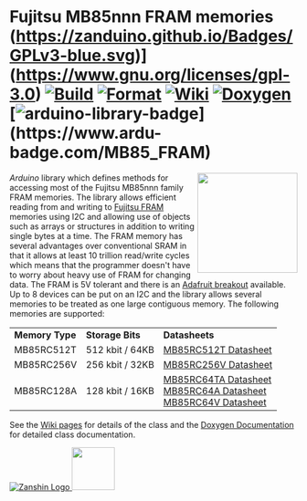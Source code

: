 # Fujitsu MB85nnn FRAM memories<br>(https://zanduino.github.io/Badges/GPLv3-blue.svg)](https://www.gnu.org/licenses/gpl-3.0) [![Build](https://github.com/Zanduino/MB85_FRAM/workflows/Build/badge.svg)](https://github.com/Zanduino/MB85_FRAM/actions?query=workflow%3ABuild) [![Format](https://github.com/Zanduino/MB85_FRAM/workflows/Format/badge.svg)](https://github.com/Zanduino/MB85_FRAM/actions?query=workflow%3AFormat) [![Wiki](https://zanduino.github.io/Badges/Documentation-Badge.svg)](https://github.com/Zanduino/MB85_FRAM/wiki) [![Doxygen](https://github.com/Zanduino/MB85_FRAM/workflows/Doxygen/badge.svg)](https://Zanduino.github.io/MB85_FRAM/html/index.html) [![arduino-library-badge](https://www.ardu-badge.com/badge/MB85_FRAM.svg?)](https://www.ardu-badge.com/MB85_FRAM)
<img src="https://github.com/Zanduino/MB85_FRAM/blob/master/Images/MB85Breakout.jpg" width="175" align="right"/> *Arduino* library which defines methods for accessing most of the Fujitsu MB85nnn family FRAM memories. The library allows efficient reading from and writing to [Fujitsu FRAM](http://www.fujitsu.com/global/products/devices/semiconductor/memory/fram/overview/features/index.html) memories using I2C and allowing use of objects such as arrays or structures in addition to writing single bytes at a time. The FRAM memory has several advantages over conventional SRAM in that it allows at least 10 trillion read/write cycles which means that the programmer doesn't have to worry about heavy use of FRAM for changing data. The FRAM is 5V tolerant and there is an [Adafruit breakout](https://www.adafruit.com/product/1895) available.
Up to 8 devices can be put on an I2C and the library allows several memories to be treated as one large contiguous memory. The following memories are supported:

<table>
  <tr>
    <td><b>Memory Type</b></td>
    <td><b>Storage Bits</b></td>
    <td><b>Datasheets</b></td>
  </tr>
  <tr>
    <td>MB85RC512T</td>
    <td>512 kbit / 64KB</td>
    <td><a href="http://www.fujitsu.com/global/documents/products/devices/semiconductor/fram/lineup/MB85RC512T-DS501-00028-4v0-E.pdf">MB85RC512T Datasheet</a></td>
  </tr>
  <tr>
    <td>MB85RC256V</td>
    <td>256 kbit / 32KB</td>
    <td><a href="http://www.fujitsu.com/global/documents/products/devices/semiconductor/fram/lineup/MB85RC256V-DS501-00017-5v1-E.pdf">MB85RC256V Datasheet</a></td>
  </tr>
  <tr>
    <td>MB85RC128A</td>
    <td>128 kbit / 16KB</td>
    <td><a href="http://www.fujitsu.com/global/documents/products/devices/semiconductor/fram/lineup/MB85RC128A-DS501-00018-4v0-E.pdf>MB85RC128A Datasheet</a></td>
  </tr>
  <tr>
    <td>MB85RC64TA<br>MB85RC64A<br>MB85RC64V</td>
    <td>64 kbit / 8KB</td>
    <td><a http://www.fujitsu.com/global/documents/products/devices/semiconductor/fram/lineup/MB85RC64TA-DS501-00044-2v0-E.pdf">MB85RC64TA Datasheet</a><br><a href="http://www.fujitsu.com/global/documents/products/devices/semiconductor/fram/lineup/MB85RC64A-DS501-00019-4v0-E.pdf">MB85RC64A Datasheet</a><br><a href="http://www.fujitsu.com/global/documents/products/devices/semiconductor/fram/lineup/MB85RC64V-DS501-00013-7v0-E.pdf">MB85RC64V Datasheet</a></td>
  </tr>
</table>

See the [Wiki pages](https://github.com/Zanduino/MB85_FRAM/wiki) for details of the class and the [Doxygen Documentation](https://Zanduino.github.io/MB85_FRAM/html/index.html) for detailed class documentation.

[![Zanshin Logo](https://zanduino.github.io/Images/zanshinkanjitiny.gif) <img src="https://zanduino.github.io/Images/zanshintext.gif" width="75"/>](https://www.sv-zanshin.com)
